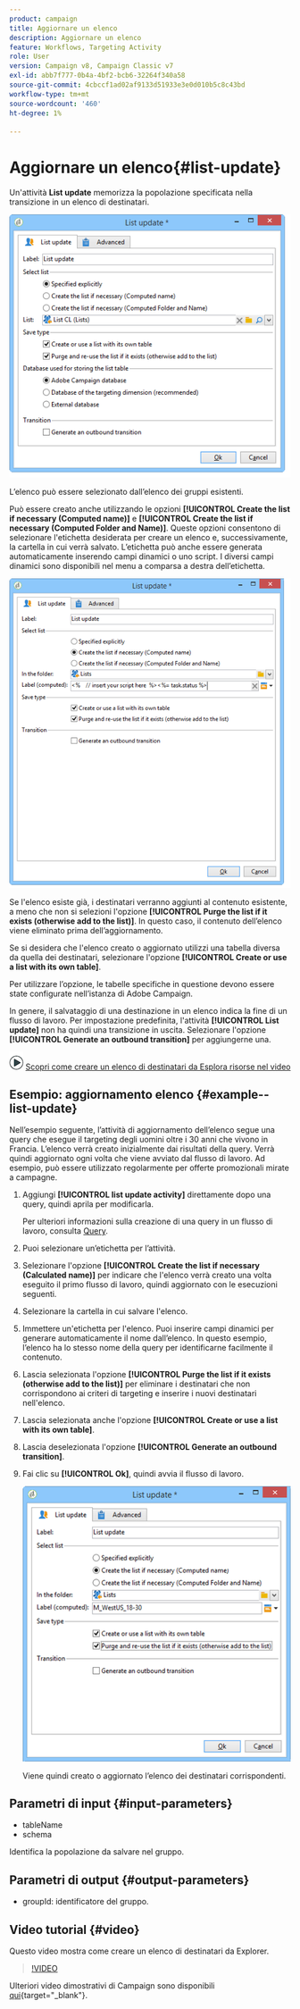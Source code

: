 ```yaml
---
product: campaign
title: Aggiornare un elenco
description: Aggiornare un elenco
feature: Workflows, Targeting Activity
role: User
version: Campaign v8, Campaign Classic v7
exl-id: abb7f777-0b4a-4bf2-bcb6-32264f340a58
source-git-commit: 4cbccf1ad02af9133d51933e3e0d010b5c8c43bd
workflow-type: tm+mt
source-wordcount: '460'
ht-degree: 1%

---
```


# Aggiornare un elenco{#list-update}



Un&#39;attività **List update** memorizza la popolazione specificata nella transizione in un elenco di destinatari.

![](assets/s_user_segmentation_update_group.png)

L’elenco può essere selezionato dall’elenco dei gruppi esistenti.

Può essere creato anche utilizzando le opzioni **[!UICONTROL Create the list if necessary (Computed name)]** e **[!UICONTROL Create the list if necessary (Computed Folder and Name)]**. Queste opzioni consentono di selezionare l&#39;etichetta desiderata per creare un elenco e, successivamente, la cartella in cui verrà salvato. L’etichetta può anche essere generata automaticamente inserendo campi dinamici o uno script. I diversi campi dinamici sono disponibili nel menu a comparsa a destra dell’etichetta.

![](assets/s_user_segmentation_update_list_calc.png)

Se l&#39;elenco esiste già, i destinatari verranno aggiunti al contenuto esistente, a meno che non si selezioni l&#39;opzione **[!UICONTROL Purge the list if it exists (otherwise add to the list)]**. In questo caso, il contenuto dell’elenco viene eliminato prima dell’aggiornamento.

Se si desidera che l&#39;elenco creato o aggiornato utilizzi una tabella diversa da quella dei destinatari, selezionare l&#39;opzione **[!UICONTROL Create or use a list with its own table]**.

Per utilizzare l’opzione, le tabelle specifiche in questione devono essere state configurate nell’istanza di Adobe Campaign.

In genere, il salvataggio di una destinazione in un elenco indica la fine di un flusso di lavoro. Per impostazione predefinita, l&#39;attività **[!UICONTROL List update]** non ha quindi una transizione in uscita. Selezionare l&#39;opzione **[!UICONTROL Generate an outbound transition]** per aggiungerne una.

![](assets/do-not-localize/how-to-video.png) [Scopri come creare un elenco di destinatari da Esplora risorse nel video](#video)

## Esempio: aggiornamento elenco {#example--list-update}

Nell’esempio seguente, l’attività di aggiornamento dell’elenco segue una query che esegue il targeting degli uomini oltre i 30 anni che vivono in Francia. L’elenco verrà creato inizialmente dai risultati della query. Verrà quindi aggiornato ogni volta che viene avviato dal flusso di lavoro. Ad esempio, può essere utilizzato regolarmente per offerte promozionali mirate a campagne.

1. Aggiungi **[!UICONTROL list update activity]** direttamente dopo una query, quindi aprila per modificarla.

   Per ulteriori informazioni sulla creazione di una query in un flusso di lavoro, consulta [Query](query.md).

1. Puoi selezionare un’etichetta per l’attività.
1. Selezionare l&#39;opzione **[!UICONTROL Create the list if necessary (Calculated name)]** per indicare che l&#39;elenco verrà creato una volta eseguito il primo flusso di lavoro, quindi aggiornato con le esecuzioni seguenti.
1. Selezionare la cartella in cui salvare l&#39;elenco.
1. Immettere un&#39;etichetta per l&#39;elenco. Puoi inserire campi dinamici per generare automaticamente il nome dall’elenco. In questo esempio, l’elenco ha lo stesso nome della query per identificarne facilmente il contenuto.
1. Lascia selezionata l&#39;opzione **[!UICONTROL Purge the list if it exists (otherwise add to the list)]** per eliminare i destinatari che non corrispondono ai criteri di targeting e inserire i nuovi destinatari nell&#39;elenco.
1. Lascia selezionata anche l&#39;opzione **[!UICONTROL Create or use a list with its own table]**.
1. Lascia deselezionata l&#39;opzione **[!UICONTROL Generate an outbound transition]**.
1. Fai clic su **[!UICONTROL Ok]**, quindi avvia il flusso di lavoro.

   ![](assets/s_user_segmentation_update_list_calc_example.png)

   Viene quindi creato o aggiornato l’elenco dei destinatari corrispondenti.

## Parametri di input {#input-parameters}

* tableName
* schema

Identifica la popolazione da salvare nel gruppo.

## Parametri di output {#output-parameters}

* groupId: identificatore del gruppo.

## Video tutorial {#video}

Questo video mostra come creare un elenco di destinatari da Explorer.

>[!VIDEO](https://video.tv.adobe.com/v/329669?captions=ita)

Ulteriori video dimostrativi di Campaign sono disponibili [qui](https://experienceleague.adobe.com/docs/campaign-learn/tutorials/getting-started/introduction-to-adobe-campaign.html?lang=it){target="_blank"}.